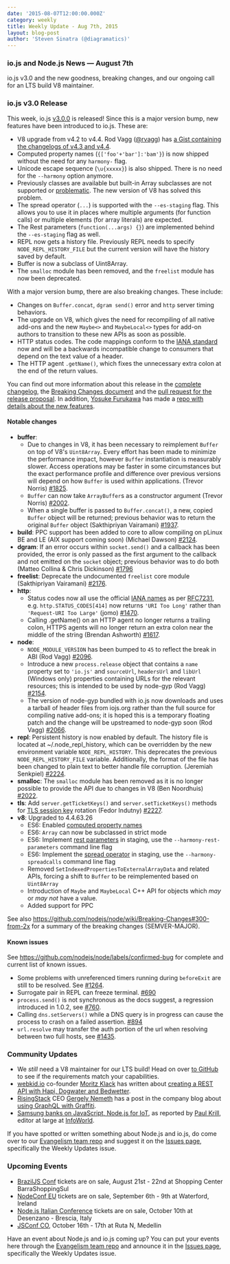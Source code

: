 ```yaml
---
date: '2015-08-07T12:00:00.000Z'
category: weekly
title: Weekly Update - Aug 7th, 2015
layout: blog-post
author: 'Steven Sinatra (@diagramatics)'
---
```


### io.js and Node.js News — August 7th

io.js v3.0 and the new goodness, breaking changes, and our ongoing call for an LTS build V8 maintainer.

### io.js v3.0 Release

This week, io.js [v3.0.0](https://iojs.org/dist/v3.0.0/) is released! Since this is a major version bump, new features have been introduced to io.js. These are:

- V8 upgrade from v4.2 to v4.4. Rod Vagg ([@rvagg](http://twitter.com/rvagg)) has [a Gist containing the changelogs of v4.3 and v4.4](https://gist.github.com/rvagg/1f115074cb3c890985bf).
- Computed property names (`{['foo'+'bar']:'bam'}`) is now shipped without the need for any `harmony-` flag.
- Unicode escape sequence (`\u{xxxxx}`) is also shipped. There is no need for the `--harmony` option anymore.
- Previously classes are available but built-in Array subclasses are not supported or [problematic](https://code.google.com/p/v8/issues/detail?can=2&q=3930&colspec=ID%20Type%20Status%20Priority%20Owner%20Summary%20HW%20OS%20Area%20Stars&id=3930). The new version of V8 has solved this problem.
- The spread operator (`...`) is supported with the `--es-staging` flag. This allows you to use it in places where multiple arguments (for function calls) or multiple elements (for array literals) are expected.
- The Rest parameters (`function(...args) {}`) are implemented behind the `--es-staging` flag as well.
- REPL now gets a history file. Previously REPL needs to specify `NODE_REPL_HISTORY_FILE` but the current version will have the history saved by default.
- Buffer is now a subclass of Uint8Array.
- The `smalloc` module has been removed, and the `freelist` module has now been deprecated.

With a major version bump, there are also breaking changes. These include:

- Changes on `Buffer.concat`, `dgram send()` error and `http` server timing behaviors.
- The upgrade on V8, which gives the need for recompiling of all native add-ons and the new `Maybe<>` and `MaybeLocal<>` types for add-on authors to transition to these new APIs as soon as possible.
- HTTP status codes. The code mappings conform to the [IANA standard](http://www.iana.org/assignments/http-status-codes/http-status-codes.xhtml) now and will be a backwards incompatible change to consumers that depend on the text value of a header.
- The HTTP agent `.getName()`, which fixes the unnecessary extra colon at the end of the return values.

You can find out more information about this release in the [complete changelog](https://github.com/nodejs/node/blob/main/CHANGELOG.md), the [Breaking Changes document](https://github.com/nodejs/node/wiki/Breaking-Changes#300-from-2x) and the [pull request for the release proposal](https://github.com/nodejs/node/pull/2299). In addition, [Yosuke Furukawa](https://twitter.com/yosuke_furukawa) has made a [repo with details about the new features](https://github.com/yosuke-furukawa/iojs-new-features).

#### Notable changes

- **buffer**:
  - Due to changes in V8, it has been necessary to reimplement `Buffer` on top of V8's `Uint8Array`. Every effort has been made to minimize the performance impact, however `Buffer` instantiation is measurably slower. Access operations may be faster in some circumstances but the exact performance profile and difference over previous versions will depend on how `Buffer` is used within applications. (Trevor Norris) [#1825](https://github.com/nodejs/node/pull/1825).
  - `Buffer` can now take `ArrayBuffer`s as a constructor argument (Trevor Norris) [#2002](https://github.com/nodejs/node/pull/2002).
  - When a single buffer is passed to `Buffer.concat()`, a new, copied `Buffer` object will be returned; previous behavior was to return the original `Buffer` object (Sakthipriyan Vairamani) [#1937](https://github.com/nodejs/node/pull/1937).
- **build**: PPC support has been added to core to allow compiling on pLinux BE and LE (AIX support coming soon) (Michael Dawson) [#2124](https://github.com/nodejs/node/pull/2124).
- **dgram**: If an error occurs within `socket.send()` and a callback has been provided, the error is only passed as the first argument to the callback and not emitted on the `socket` object; previous behavior was to do both (Matteo Collina & Chris Dickinson) [#1796](https://github.com/nodejs/node/pull/1796)
- **freelist**: Deprecate the undocumented `freelist` core module (Sakthipriyan Vairamani) [#2176](https://github.com/nodejs/node/pull/2176).
- **http**:
  - Status codes now all use the official [IANA names](http://www.iana.org/assignments/http-status-codes) as per [RFC7231](https://tools.ietf.org/html/rfc7231), e.g. `http.STATUS_CODES[414]` now returns `'URI Too Long'` rather than `'Request-URI Too Large'` (jomo) [#1470](https://github.com/nodejs/node/pull/1470).
  - Calling .getName() on an HTTP agent no longer returns a trailing colon, HTTPS agents will no longer return an extra colon near the middle of the string (Brendan Ashworth) [#1617](https://github.com/nodejs/node/pull/1617).
- **node**:
  - `NODE_MODULE_VERSION` has been bumped to `45` to reflect the break in ABI (Rod Vagg) [#2096](https://github.com/nodejs/node/pull/2096).
  - Introduce a new `process.release` object that contains a `name` property set to `'io.js'` and `sourceUrl`, `headersUrl` and `libUrl` (Windows only) properties containing URLs for the relevant resources; this is intended to be used by node-gyp (Rod Vagg) [#2154](https://github.com/nodejs/node/pull/2154).
  - The version of node-gyp bundled with io.js now downloads and uses a tarball of header files from iojs.org rather than the full source for compiling native add-ons; it is hoped this is a temporary floating patch and the change will be upstreamed to node-gyp soon (Rod Vagg) [#2066](https://github.com/nodejs/node/pull/2066).
- **repl**: Persistent history is now enabled by default. The history file is located at ~/.node_repl_history, which can be overridden by the new environment variable `NODE_REPL_HISTORY`. This deprecates the previous `NODE_REPL_HISTORY_FILE` variable. Additionally, the format of the file has been changed to plain text to better handle file corruption. (Jeremiah Senkpiel) [#2224](https://github.com/nodejs/node/pull/2224).
- **smalloc**: The `smalloc` module has been removed as it is no longer possible to provide the API due to changes in V8 (Ben Noordhuis) [#2022](https://github.com/nodejs/node/pull/2022).
- **tls**: Add `server.getTicketKeys()` and `server.setTicketKeys()` methods for [TLS session key](https://www.ietf.org/rfc/rfc5077.txt) rotation (Fedor Indutny) [#2227](https://github.com/nodejs/node/pull/2227).
- **v8**: Upgraded to 4.4.63.26
  - ES6: Enabled [computed property names](https://developer.mozilla.org/en-US/docs/Web/JavaScript/Reference/Operators/Object_initializer#Computed_property_names)
  - ES6: `Array` can now be subclassed in strict mode
  - ES6: Implement [rest parameters](https://developer.mozilla.org/en/docs/Web/JavaScript/Reference/Functions/rest_parameters) in staging, use the `--harmony-rest-parameters` command line flag
  - ES6: Implement the [spread operator](https://developer.mozilla.org/en-US/docs/Web/JavaScript/Reference/Operators/Spread_operator) in staging, use the `--harmony-spreadcalls` command line flag
  - Removed `SetIndexedPropertiesToExternalArrayData` and related APIs, forcing a shift to `Buffer` to be reimplemented based on `Uint8Array`
  - Introduction of `Maybe` and `MaybeLocal` C++ API for objects which _may_ or _may not_ have a value.
  - Added support for PPC

See also https://github.com/nodejs/node/wiki/Breaking-Changes#300-from-2x for a summary of the breaking changes (SEMVER-MAJOR).

#### Known issues

See https://github.com/nodejs/node/labels/confirmed-bug for complete and current list of known issues.

- Some problems with unreferenced timers running during `beforeExit` are still to be resolved. See [#1264](https://github.com/nodejs/node/issues/1264).
- Surrogate pair in REPL can freeze terminal. [#690](https://github.com/nodejs/node/issues/690)
- `process.send()` is not synchronous as the docs suggest, a regression introduced in 1.0.2, see [#760](https://github.com/nodejs/node/issues/760).
- Calling `dns.setServers()` while a DNS query is in progress can cause the process to crash on a failed assertion. [#894](https://github.com/nodejs/node/issues/894)
- `url.resolve` may transfer the auth portion of the url when resolving between two full hosts, see [#1435](https://github.com/nodejs/node/issues/1435).

### Community Updates

- We _still_ need a V8 maintainer for our LTS build! Head on over [to GitHub](https://github.com/nodejs/LTS/issues/28) to see if the requirements match your capabilities.
- [webkid.io](http://webkid.io) co-founder [Moritz Klack](http://twitter.com/moklick) has written about [creating a REST API with Hapi, Dogwater and Bedwetter](http://blog.webkid.io/how-to-create-a-rest-api-with-hapi/).
- [RisingStack](http://risingstack.com) CEO [Gergely Nemeth](http://twitter.com/nthgergo) has a post in the company blog about [using GraphQL with Graffiti](https://blog.risingstack.com/start-using-graphql-with-graffiti/).
- [Samsung banks on JavaScript, Node.js for IoT](http://www.infoworld.com/article/2953719/javascript/samsung-banks-on-javascript-node-js-for-iot.html), as reported by [Paul Krill](https://twitter.com/pjkrill), editor at large at [InfoWorld](http://www.infoworld.com/).

If you have spotted or written something about Node.js and io.js, do come over to our [Evangelism team repo](https://github.com/nodejs/evangelism) and suggest it on the [Issues page](https://github.com/nodejs/evangelism/issues), specifically the Weekly Updates issue.

### Upcoming Events

- [BrazilJS Conf](http://braziljs.com.br/) tickets are on sale, August 21st - 22nd at Shopping Center BarraShoppingSul
- [NodeConf EU](http://nodeconf.eu/) tickets are on sale, September 6th - 9th at Waterford, Ireland
- [Node.js Italian Conference](http://nodejsconf.it/) tickets are on sale, October 10th at Desenzano - Brescia, Italy
- [JSConf CO](http://www.jsconf.co/), October 16th - 17th at Ruta N, Medellin

Have an event about Node.js and io.js coming up? You can put your events here through the [Evangelism team repo](https://github.com/nodejs/evangelism) and announce it in the [Issues page](https://github.com/nodejs/evangelism/issues), specifically the Weekly Updates issue.
